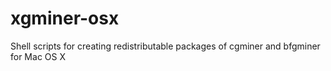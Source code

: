 xgminer-osx
===========

Shell scripts for creating redistributable packages of cgminer and bfgminer for Mac OS X
